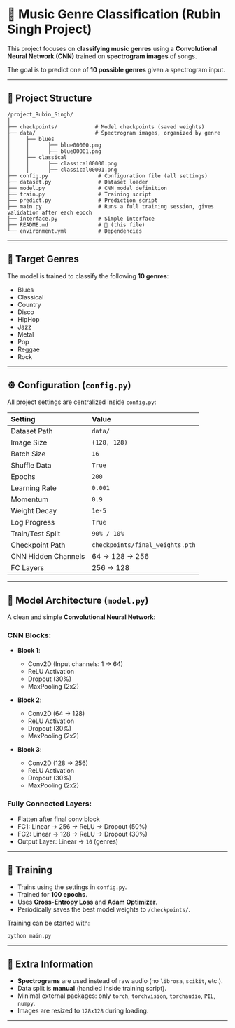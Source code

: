# 🎵 Music Genre Classification (Rubin Singh Project)

This project focuses on **classifying music genres** using a **Convolutional Neural Network (CNN)** trained on **spectrogram images** of songs.

The goal is to predict one of **10 possible genres** given a spectrogram input.

---

## 📂 Project Structure

```
/project_Rubin_Singh/
│
├── checkpoints/            # Model checkpoints (saved weights)
├── data/                   # Spectrogram images, organized by genre
│     ├── blues
│     │      ├── blue00000.png
│     │      ├── blue00001.png
│     ├── classical
│     │      ├── classical00000.png
│     │      ├── classical00001.png
├── config.py                # Configuration file (all settings)
├── dataset.py               # Dataset loader
├── model.py                 # CNN model definition
├── train.py                 # Training script
├── predict.py               # Prediction script
├── main.py                  # Runs a full training session, gives validation after each epoch
├── interface.py             # Simple interface
├── README.md                # 📄 (this file)
└── environment.yml          # Dependencies
```

---

## 🎯 Target Genres

The model is trained to classify the following **10 genres**:

- Blues
- Classical
- Country
- Disco
- HipHop
- Jazz
- Metal
- Pop
- Reggae
- Rock

---

## ⚙️ Configuration (`config.py`)

All project settings are centralized inside `config.py`:

| Setting | Value |
|:--------|:------|
| Dataset Path | `data/` |
| Image Size | `(128, 128)` |
| Batch Size | `16` |
| Shuffle Data | `True` |
| Epochs | `200` |
| Learning Rate | `0.001` |
| Momentum | `0.9` |
| Weight Decay | `1e-5` |
| Log Progress | `True` |
| Train/Test Split | `90% / 10%` |
| Checkpoint Path | `checkpoints/final_weights.pth` |
| CNN Hidden Channels | 64 → 128 → 256 |
| FC Layers | 256 → 128 |

---

## 🧠 Model Architecture (`model.py`)

A clean and simple **Convolutional Neural Network**:

### CNN Blocks:
- **Block 1**:
  - Conv2D (Input channels: 1 → 64)
  - ReLU Activation
  - Dropout (30%)
  - MaxPooling (2x2)

- **Block 2**:
  - Conv2D (64 → 128)
  - ReLU Activation
  - Dropout (30%)
  - MaxPooling (2x2)

- **Block 3**:
  - Conv2D (128 → 256)
  - ReLU Activation
  - Dropout (30%)
  - MaxPooling (2x2)

<!-- (Blocks 4 and 5 were experimented with but commented out for better simplicity and faster convergence.) -->

### Fully Connected Layers:
- Flatten after final conv block
- FC1: Linear → 256 → ReLU → Dropout (50%)
- FC2: Linear → 128 → ReLU → Dropout (30%)
- Output Layer: Linear → `10` (genres)

---

## 🚀 Training

- Trains using the settings in `config.py`.
- Trained for **100 epochs**.
- Uses **Cross-Entropy Loss** and **Adam Optimizer**.
- Periodically saves the best model weights to `/checkpoints/`.

Training can be started with:

```bash
python main.py
```

---

## 📜 Extra Information

- **Spectrograms** are used instead of raw audio (no `librosa`, `scikit`, etc.).
- Data split is **manual** (handled inside training script).
- Minimal external packages: only `torch`, `torchvision`, `torchaudio`, `PIL`, `numpy`.
- Images are resized to `128x128` during loading.

---
